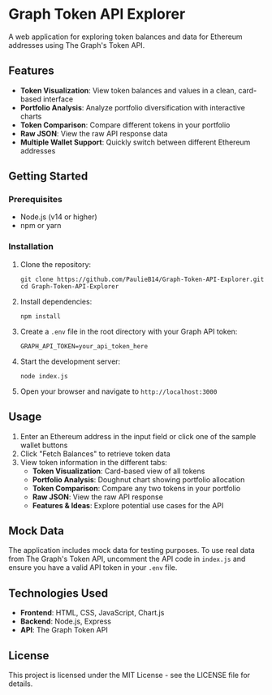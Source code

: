# Graph Token API Explorer

A web application for exploring token balances and data for Ethereum addresses using The Graph's Token API.

## Features

- **Token Visualization**: View token balances and values in a clean, card-based interface
- **Portfolio Analysis**: Analyze portfolio diversification with interactive charts
- **Token Comparison**: Compare different tokens in your portfolio
- **Raw JSON**: View the raw API response data
- **Multiple Wallet Support**: Quickly switch between different Ethereum addresses

## Getting Started

### Prerequisites

- Node.js (v14 or higher)
- npm or yarn

### Installation

1. Clone the repository:
   ```
   git clone https://github.com/PaulieB14/Graph-Token-API-Explorer.git
   cd Graph-Token-API-Explorer
   ```

2. Install dependencies:
   ```
   npm install
   ```

3. Create a `.env` file in the root directory with your Graph API token:
   ```
   GRAPH_API_TOKEN=your_api_token_here
   ```

4. Start the development server:
   ```
   node index.js
   ```

5. Open your browser and navigate to `http://localhost:3000`

## Usage

1. Enter an Ethereum address in the input field or click one of the sample wallet buttons
2. Click "Fetch Balances" to retrieve token data
3. View token information in the different tabs:
   - **Token Visualization**: Card-based view of all tokens
   - **Portfolio Analysis**: Doughnut chart showing portfolio allocation
   - **Token Comparison**: Compare any two tokens in your portfolio
   - **Raw JSON**: View the raw API response
   - **Features & Ideas**: Explore potential use cases for the API

## Mock Data

The application includes mock data for testing purposes. To use real data from The Graph's Token API, uncomment the API code in `index.js` and ensure you have a valid API token in your `.env` file.

## Technologies Used

- **Frontend**: HTML, CSS, JavaScript, Chart.js
- **Backend**: Node.js, Express
- **API**: The Graph Token API

## License

This project is licensed under the MIT License - see the LICENSE file for details.
